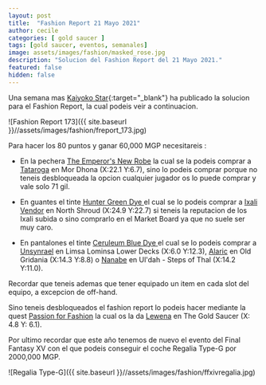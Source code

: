 ```yaml
---
layout: post
title:  "Fashion Report 21 Mayo 2021"
author: cecile
categories: [ gold saucer ]
tags: [gold saucer, eventos, semanales]
image: assets/images/fashion/masked_rose.jpg
description: "Solucion del Fashion Report del 21 Mayo 2021."
featured: false
hidden: false
---
```


Una semana mas [Kaiyoko Star](https://twitter.com/kaiyokostar){:target="_blank"} ha publicado la solucion para el Fashion Report, la cual podeis veir a continuacion.

![Fashion Report 173]({{ site.baseurl }}//assets/images/fashion/freport_173.jpg)

Para hacer los 80 puntos y ganar 60,000 MGP necesitareis :

- En la pechera <a href="https://eu.finalfantasyxiv.com/lodestone/playguide/db/item/f07e64641c4" class="eorzeadb_link" target="_blank">The Emperor's New Robe</a> la cual se la podeis comprar a <a href="https://eu.finalfantasyxiv.com/lodestone/playguide/db/shop/e94d4aa84ec/?item=f07e64641c4&type=gil" class="eorzeadb_link" target="_blank">Tataroga</a> en Mor Dhona (X:22.1 Y:6.7), sino lo podeis comprar porque no teneis desbloqueada la opcion cualquier jugador os lo puede comprar y vale solo 71 gil.

- En guantes el tinte <a href="https://eu.finalfantasyxiv.com/lodestone/playguide/db/item/73f7ac282d9" class="eorzeadb_link" target="_blank">Hunter Green Dye </a> el cual se lo podeis comprar a <a href="https://eu.finalfantasyxiv.com/lodestone/playguide/db/shop/82cc59ae4c7/?item=73f7ac282d9&type=gil" class="eorzeadb_link" target="_blank">Ixali Vendor</a> en North Shroud (X:24.9 Y:22.7) si teneis la reputacion de los Ixali subida o sino comprarlo en el Market Board ya que no suele ser muy caro.

- En pantalones el tinte <a href="https://eu.finalfantasyxiv.com/lodestone/playguide/db/item/b036656bfda" class="eorzeadb_link" target="_blank">Ceruleum Blue Dye </a> el cual se lo podeis comprar a <a href="https://eu.finalfantasyxiv.com/lodestone/playguide/db/shop/f82f6515efe/?item=b036656bfda&type=gil" class="eorzeadb_link" target="_blank">Unsynrael</a> en Limsa Lominsa Lower Decks (X:6.0 Y:12.3), <a href="https://eu.finalfantasyxiv.com/lodestone/playguide/db/shop/a28cf0441f4/?item=b036656bfda&type=gil" class="eorzeadb_link" target="_blank">Alaric</a> en Old Gridania (X:14.3 Y:8.8) o <a href="https://eu.finalfantasyxiv.com/lodestone/playguide/db/shop/8cf85c5ad7b/?item=b036656bfda&type=gil" class="eorzeadb_link" target="_blank">Nanabe</a> en Ul'dah - Steps of Thal (X:14.2 Y:11.0).

Recordar que teneis ademas que tener equipado un item en cada slot del equipo, a excepcion de off-hand.

Sino teneis desbloqueados el fashion report lo podeis hacer mediante la quest <a href="https://eu.finalfantasyxiv.com/lodestone/playguide/db/quest/bd8144d7d23" class="eorzeadb_link" target="_blank">Passion for Fashion</a> la cual os la da <a href="https://eu.finalfantasyxiv.com/lodestone/playguide/db/npc/npc/bfd5ce76f91/" class="eorzeadb_link" target="_blank">Lewena</a> en The Gold Saucer (X: 4.8 Y: 6.1).

Por ultimo recordar que este año tenemos de nuevo el evento del Final Fantasy XV con el que podeis conseguir el coche Regalia Type-G por 2000,000 MGP.

![Regalia Type-G]({{ site.baseurl }}//assets/images/fashion/ffxivregalia.jpg)
